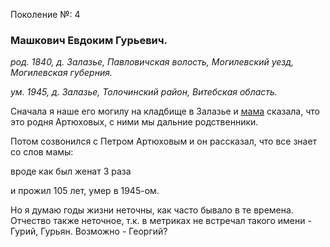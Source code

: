 Поколение №: 4

### Машкович Евдоким Гурьевич.

_род. 1840, д. Залазье, Павловичская волость, Могилевский уезд, Могилевская губерния._

_ум. 1945, д. Залазье, Толочинский район, Витебская область._

Сначала я наше его могилу на кладбище в Залазье и [мама](/ancestors/7-Новикова-Светлана-Александровна) сказала, что это родня Артюховых, с ними мы дальние родственники.

Потом созвонился с Петром Артюховым и он рассказал, что все знает со слов мамы:

вроде как был женат 3 раза

и прожил 105 лет, умер в 1945-ом.

Но я думаю годы жизни неточны, как часто бывало в те времена. Отчество также неточное, т.к. в метриках не встречал такого имени - Гурий, Гурьян. Возможно - Георгий?


        

